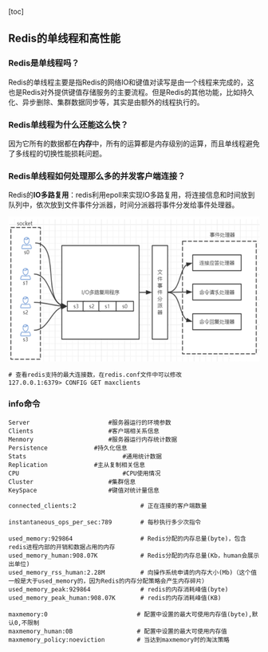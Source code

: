[toc]

## Redis的单线程和高性能

### Redis是单线程吗？

Redis的单线程主要是指Redis的网络IO和键值对读写是由一个线程来完成的，这也是Redis对外提供键值存储服务的主要流程。但是Redis的其他功能，比如持久化、异步删除、集群数据同步等，其实是由额外的线程执行的。

### Redis单线程为什么还能这么快？

因为它所有的数据都在**内存**中，所有的运算都是内存级别的运算，而且单线程避免了多线程的切换性能损耗问题。

### Redis单线程如何处理那么多的并发客户端连接？

Redis的**IO多路复用**：redis利用epoll来实现IO多路复用，将连接信息和时间放到队列中，依次放到文件事件分派器，时间分派器将事件分发给事件处理器。

![Redis事件分派](images/Redis事件分派.png)

```shell
# 查看redis支持的最大连接数，在redis.conf文件中可以修改
127.0.0.1:6379> CONFIG GET maxclients
```

### info命令

```shell
Server						#服务器运行的环境参数
Clients						#客户端相关系信息
Menmory						#服务器运行内存统计数据
Persistence				#持久化信息
Stats							#通用统计数据
Replication				#主从复制相关信息
CPU								#CPU使用情况
Cluster						#集群信息
KeySpace					#键值对统计量信息
```

```shell
connected_clients:2                  # 正在连接的客户端数量

instantaneous_ops_per_sec:789        # 每秒执行多少次指令

used_memory:929864                   # Redis分配的内存总量(byte)，包含redis进程内部的开销和数据占用的内存
used_memory_human:908.07K            # Redis分配的内存总量(Kb，human会展示出单位)
used_memory_rss_human:2.28M          # 向操作系统申请的内存大小(Mb)（这个值一般是大于used_memory的，因为Redis的内存分配策略会产生内存碎片）
used_memory_peak:929864              # redis的内存消耗峰值(byte)
used_memory_peak_human:908.07K       # redis的内存消耗峰值(KB)

maxmemory:0                         # 配置中设置的最大可使用内存值(byte),默认0,不限制
maxmemory_human:0B                  # 配置中设置的最大可使用内存值
maxmemory_policy:noeviction         # 当达到maxmemory时的淘汰策略
```

